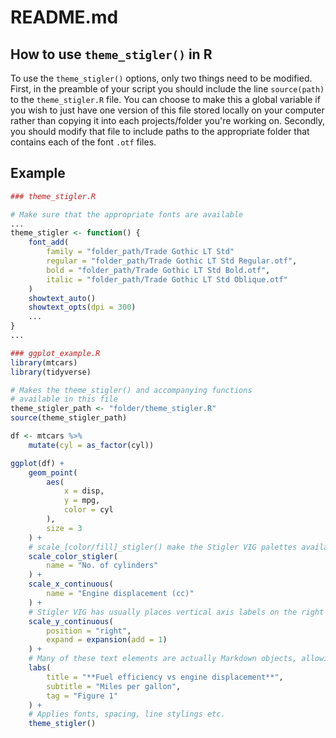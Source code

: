 # README.md

## How to use `theme_stigler()` in R
To use the `theme_stigler()` options, only two things need to be modified.
First, in the preamble of your script you should include the line `source(path)` to the `theme_stigler.R` file. You can choose to make this a global variable if you wish to just have one version of this file stored locally on your computer rather than copying it into each projects/folder you're working on. Secondly, you should modify that file to include paths to the appropriate folder that contains each of the font `.otf` files.


## Example

```r
### theme_stigler.R

# Make sure that the appropriate fonts are available
...
theme_stigler <- function() {
    font_add(
        family = "folder_path/Trade Gothic LT Std"
        regular = "folder_path/Trade Gothic LT Std Regular.otf",
        bold = "folder_path/Trade Gothic LT Std Bold.otf",
        italic = "folder_path/Trade Gothic LT Std Oblique.otf"
    )
    showtext_auto()
    showtext_opts(dpi = 300)
    ...
}
...

```


```r
### ggplot_example.R
library(mtcars)
library(tidyverse)

# Makes the theme_stigler() and accompanying functions
# available in this file
theme_stigler_path <- "folder/theme_stigler.R"
source(theme_stigler_path)

df <- mtcars %>%
    mutate(cyl = as_factor(cyl))

ggplot(df) + 
    geom_point(
        aes(
            x = disp,
            y = mpg,
            color = cyl
        ),
        size = 3
    ) +
    # scale_[color/fill]_stigler() make the Stigler VIG palettes available
    scale_color_stigler(
        name = "No. of cylinders"
    ) +
    scale_x_continuous(
        name = "Engine displacement (cc)"
    ) + 
    # Stigler VIG has usually places vertical axis labels on the right
    scale_y_continuous(
        position = "right",
        expand = expansion(add = 1)
    ) +
    # Many of these text elements are actually Markdown objects, allowing for styling
    labs(
        title = "**Fuel efficiency vs engine displacement**",
        subtitle = "Miles per gallon",
        tag = "Figure 1"
    ) +
    # Applies fonts, spacing, line stylings etc.
    theme_stigler()



```